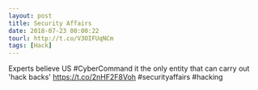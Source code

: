 ```yaml
---
layout: post
title: Security Affairs
date: 2018-07-23 00:00:22
tourl: http://t.co/V3OIFUqNCm
tags: [Hack]
---
```

Experts believe US #CyberCommand it the only entity that can carry out 'hack backs'
https://t.co/2nHF2F8Voh
#securityaffairs #hacking
